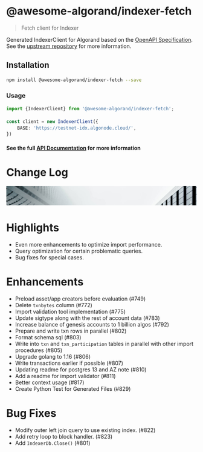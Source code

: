 
# @awesome-algorand/indexer-fetch
> Fetch client for Indexer

Generated IndexerClient for Algorand based on the [OpenAPI Specification](https://raw.githubusercontent.com/algorand/indexer/2.8.1/api/indexer.oas3.yml). 
See the [upstream repository](https://github.com/algorand/indexer) for more information.

## Installation

```bash
npm install @awesome-algorand/indexer-fetch --save
```

### Usage

```typescript
import {IndexerClient} from '@awesome-algorand/indexer-fetch';

const client = new IndexerClient({
    BASE: 'https://testnet-idx.algonode.cloud/',
})
```

#### See the full [API Documentation](https://awesome-algorand.github.io/algo-fetch/guides/clients/indexer/) for more information

# Change Log
![GitHub Logo](https://raw.githubusercontent.com/algorand/go-algorand/master/release/release-banner.jpg)

# Highlights
* Even more enhancements to optimize import performance.
* Query optimization for certain problematic queries.
* Bug fixes for special cases.

# Enhancements
* Preload asset/app creators before evaluation (#749)
* Delete `txnbytes` column (#772)
* Import validation tool implementation (#775)
* Update sigtype along with the rest of account data (#783)
* Increase balance of genesis accounts to 1 billion algos (#792)
* Prepare and write txn rows in parallel (#802)
* Format schema sql (#803)
* Write into `txn` and `txn_participation` tables in parallel with other import procedures (#805)
* Upgrade golang to 1.16 (#806)
* Write transactions earlier if possible (#807)
* Updating readme for postgres 13 and AZ note (#810)
* Add a readme for import validator (#811)
* Better context usage (#817)
* Create Python Test for Generated Files (#829)

# Bug Fixes
* Modify outer left join query to use existing index. (#822)
* Add retry loop to block handler. (#823)
* Add `IndexerDb.Close()` (#801)
